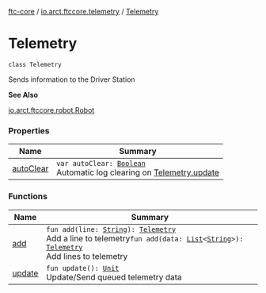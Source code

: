 [ftc-core](../../index.md) / [io.arct.ftccore.telemetry](../index.md) / [Telemetry](./index.md)

# Telemetry

`class Telemetry`

Sends information to the Driver Station

**See Also**

[io.arct.ftccore.robot.Robot](../../io.arct.ftccore.robot/-robot/index.md)

### Properties

| Name | Summary |
|---|---|
| [autoClear](auto-clear.md) | `var autoClear: `[`Boolean`](https://kotlinlang.org/api/latest/jvm/stdlib/kotlin/-boolean/index.html)<br>Automatic log clearing on [Telemetry.update](update.md) |

### Functions

| Name | Summary |
|---|---|
| [add](add.md) | `fun add(line: `[`String`](https://kotlinlang.org/api/latest/jvm/stdlib/kotlin/-string/index.html)`): `[`Telemetry`](./index.md)<br>Add a line to telemetry`fun add(data: `[`List`](https://kotlinlang.org/api/latest/jvm/stdlib/kotlin.collections/-list/index.html)`<`[`String`](https://kotlinlang.org/api/latest/jvm/stdlib/kotlin/-string/index.html)`>): `[`Telemetry`](./index.md)<br>Add lines to telemetry |
| [update](update.md) | `fun update(): `[`Unit`](https://kotlinlang.org/api/latest/jvm/stdlib/kotlin/-unit/index.html)<br>Update/Send queued telemetry data |
